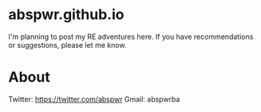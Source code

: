 # abspwr.github.io

I'm planning to post my RE adventures here. If you have recommendations or suggestions, please let me know.

# About

Twitter: https://twitter.com/abspwr
Gmail: abspwrba 




